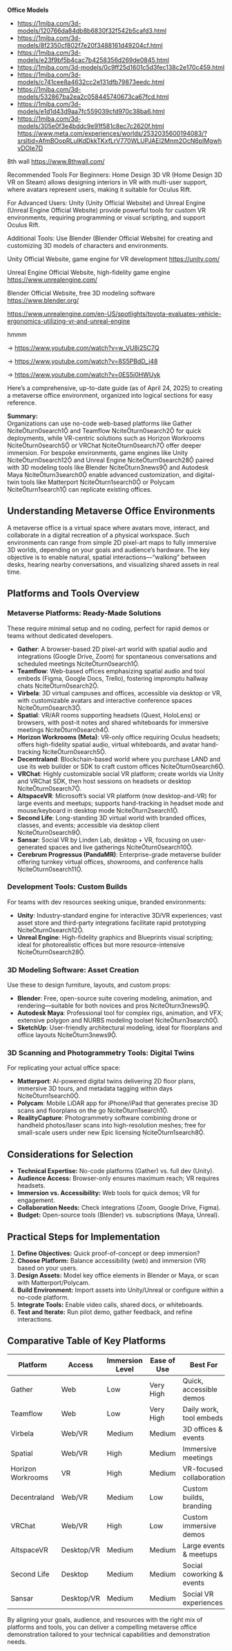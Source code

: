 __Office Models__

* https://1miba.com/3d-models/120766da84db8b6830f32f542b5cafd3.html
* https://1miba.com/3d-models/8f2350cf802f7e20f3488161d49204cf.html
* https://1miba.com/3d-models/e23f9bf5b4cac7b4258356d269de0845.html
* https://1miba.com/3d-models/0c9ff25d1601c5d3fec138c2e170c459.html
* https://1miba.com/3d-models/c741cee8a4632cc2e131dfb79873eedc.html
* https://1miba.com/3d-models/532867ba2ea2c058445740673ca67fcd.html
* https://1miba.com/3d-models/e1d1d43d9aa7fc559039cfd970c38ba6.html
* https://1miba.com/3d-models/305e0f3e4bddc9e91f581c8ec7c2620f.html
https://www.meta.com/experiences/worlds/2532035600194083/?srsltid=AfmBOopRLuIKdDkkTKxfLrV770WLUPJAEl2Mnm2OcN6plMgwhvDOIe7D

8th wall   https://www.8thwall.com/

Recommended Tools
For Beginners:
Home Design 3D VR (Home Design 3D VR on Steam) allows designing interiors in VR with multi-user support, where avatars represent users, making it suitable for Oculus Rift.

For Advanced Users:
Unity (Unity Official Website) and Unreal Engine (Unreal Engine Official Website) provide powerful tools for custom VR environments, requiring programming or visual scripting, and support Oculus Rift.

Additional Tools:
Use Blender (Blender Official Website) for creating and customizing 3D models of characters and environments.



Unity Official Website, game engine for VR development   https://unity.com/

Unreal Engine Official Website, high-fidelity game engine   https://www.unrealengine.com/

Blender Official Website, free 3D modeling software   https://www.blender.org/
 

https://www.unrealengine.com/en-US/spotlights/toyota-evaluates-vehicle-ergonomics-utilizing-vr-and-unreal-engine


hmmm

->  https://www.youtube.com/watch?v=w_VU8i25C7Q

->  https://www.youtube.com/watch?v=8S5PBdD_j48

->  https://www.youtube.com/watch?v=0ES5j0HWUyk



Here’s a comprehensive, up-to-date guide (as of April 24, 2025) to creating a metaverse office environment, organized into logical sections for easy reference.

**Summary:**  
Organizations can use no-code web-based platforms like Gather citeturn0search1 and Teamflow citeturn0search2 for quick deployments, while VR-centric solutions such as Horizon Workrooms citeturn0search5 or VRChat citeturn0search7 offer deeper immersion. For bespoke environments, game engines like Unity citeturn0search12 and Unreal Engine citeturn0search28 paired with 3D modeling tools like Blender citeturn3news9 and Autodesk Maya citeturn3search0 enable advanced customization, and digital-twin tools like Matterport citeturn1search0 or Polycam citeturn1search1 can replicate existing offices.

## Understanding Metaverse Office Environments  
A metaverse office is a virtual space where avatars move, interact, and collaborate in a digital recreation of a physical workspace. Such environments can range from simple 2D pixel-art maps to fully immersive 3D worlds, depending on your goals and audience’s hardware. The key objective is to enable natural, spatial interactions—“walking” between desks, hearing nearby conversations, and visualizing shared assets in real time.

## Platforms and Tools Overview  

### Metaverse Platforms: Ready-Made Solutions  
These require minimal setup and no coding, perfect for rapid demos or teams without dedicated developers.

- **Gather**: A browser-based 2D pixel-art world with spatial audio and integrations (Google Drive, Zoom) for spontaneous conversations and scheduled meetings citeturn0search1.  
- **Teamflow**: Web-based offices emphasizing spatial audio and tool embeds (Figma, Google Docs, Trello), fostering impromptu hallway chats citeturn0search2.  
- **Virbela**: 3D virtual campuses and offices, accessible via desktop or VR, with customizable avatars and interactive conference spaces citeturn0search3.  
- **Spatial**: VR/AR rooms supporting headsets (Quest, HoloLens) or browsers, with post-it notes and shared whiteboards for immersive meetings citeturn0search4.  
- **Horizon Workrooms (Meta)**: VR-only office requiring Oculus headsets; offers high-fidelity spatial audio, virtual whiteboards, and avatar hand-tracking citeturn0search5.  
- **Decentraland**: Blockchain-based world where you purchase LAND and use its web builder or SDK to craft custom offices citeturn0search6.  
- **VRChat**: Highly customizable social VR platform; create worlds via Unity and VRChat SDK, then host sessions on headsets or desktop citeturn0search7.  
- **AltspaceVR**: Microsoft’s social VR platform (now desktop-and-VR) for large events and meetups; supports hand-tracking in headset mode and mouse/keyboard in desktop mode citeturn2search1.  
- **Second Life**: Long-standing 3D virtual world with branded offices, classes, and events; accessible via desktop client citeturn0search9.  
- **Sansar**: Social VR by Linden Lab, desktop + VR, focusing on user-generated spaces and live gatherings citeturn0search10.  
- **Cerebrum Progressus (PandaMR)**: Enterprise-grade metaverse builder offering turnkey virtual offices, showrooms, and conference halls citeturn0search11.

### Development Tools: Custom Builds  
For teams with dev resources seeking unique, branded environments:

- **Unity**: Industry-standard engine for interactive 3D/VR experiences; vast asset store and third-party integrations facilitate rapid prototyping citeturn0search12.  
- **Unreal Engine**: High-fidelity graphics and Blueprints visual scripting; ideal for photorealistic offices but more resource-intensive citeturn0search28.

### 3D Modeling Software: Asset Creation  
Use these to design furniture, layouts, and custom props:

- **Blender**: Free, open-source suite covering modeling, animation, and rendering—suitable for both novices and pros citeturn3news9.  
- **Autodesk Maya**: Professional tool for complex rigs, animation, and VFX; extensive polygon and NURBS modeling toolset citeturn3search0.  
- **SketchUp**: User-friendly architectural modeling, ideal for floorplans and office layouts citeturn3news9.

### 3D Scanning and Photogrammetry Tools: Digital Twins  
For replicating your actual office space:

- **Matterport**: AI-powered digital twins delivering 2D floor plans, immersive 3D tours, and metadata tagging within days citeturn1search0.  
- **Polycam**: Mobile LiDAR app for iPhone/iPad that generates precise 3D scans and floorplans on the go citeturn1search1.  
- **RealityCapture**: Photogrammetry software combining drone or handheld photos/laser scans into high-resolution meshes; free for small-scale users under new Epic licensing citeturn1search8.

## Considerations for Selection  
- **Technical Expertise:** No-code platforms (Gather) vs. full dev (Unity).  
- **Audience Access:** Browser-only ensures maximum reach; VR requires headsets.  
- **Immersion vs. Accessibility:** Web tools for quick demos; VR for engagement.  
- **Collaboration Needs:** Check integrations (Zoom, Google Drive, Figma).  
- **Budget:** Open-source tools (Blender) vs. subscriptions (Maya, Unreal).

## Practical Steps for Implementation  
1. **Define Objectives:** Quick proof-of-concept or deep immersion?  
2. **Choose Platform:** Balance accessibility (web) and immersion (VR) based on your users.  
3. **Design Assets:** Model key office elements in Blender or Maya, or scan with Matterport/Polycam.  
4. **Build Environment:** Import assets into Unity/Unreal or configure within a no-code platform.  
5. **Integrate Tools:** Enable video calls, shared docs, or whiteboards.  
6. **Test and Iterate:** Run pilot demo, gather feedback, and refine interactions.

## Comparative Table of Key Platforms  

| Platform              | Access          | Immersion Level | Ease of Use            | Best For                   |
|-----------------------|-----------------|-----------------|------------------------|----------------------------|
| Gather                | Web             | Low             | Very High              | Quick, accessible demos    |
| Teamflow              | Web             | Low             | Very High              | Daily work, tool embeds    |
| Virbela               | Web/VR          | Medium          | Medium                 | 3D offices & events        |
| Spatial               | Web/VR          | High            | Medium                 | Immersive meetings         |
| Horizon Workrooms     | VR              | High            | Medium                 | VR-focused collaboration   |
| Decentraland          | Web/VR          | Medium          | Low                    | Custom builds, branding    |
| VRChat                | Web/VR          | High            | Low                    | Custom immersive demos     |
| AltspaceVR            | Desktop/VR      | Medium          | Medium                 | Large events & meetups     |
| Second Life           | Desktop         | Medium          | Medium                 | Social coworking & events  |
| Sansar                | Desktop/VR      | Medium          | Medium                 | Social VR experiences      |

By aligning your goals, audience, and resources with the right mix of platforms and tools, you can deliver a compelling metaverse office demonstration tailored to your technical capabilities and demonstration needs.
